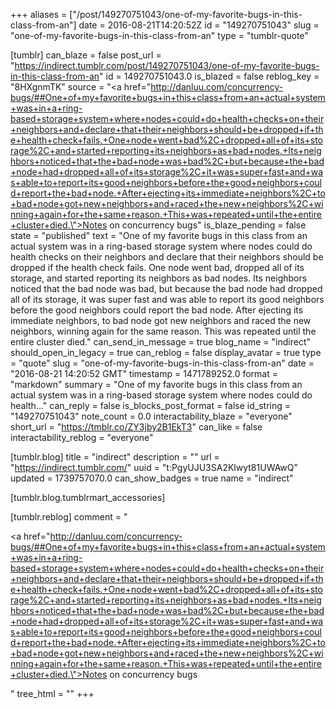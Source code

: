 +++
aliases = ["/post/149270751043/one-of-my-favorite-bugs-in-this-class-from-an"]
date = 2016-08-21T14:20:52Z
id = "149270751043"
slug = "one-of-my-favorite-bugs-in-this-class-from-an"
type = "tumblr-quote"

[tumblr]
can_blaze = false
post_url = "https://indirect.tumblr.com/post/149270751043/one-of-my-favorite-bugs-in-this-class-from-an"
id = 149270751043.0
is_blazed = false
reblog_key = "8HXgnmTK"
source = "<a href=\"http://danluu.com/concurrency-bugs/##One+of+my+favorite+bugs+in+this+class+from+an+actual+system+was+in+a+ring-based+storage+system+where+nodes+could+do+health+checks+on+their+neighbors+and+declare+that+their+neighbors+should+be+dropped+if+the+health+check+fails.+One+node+went+bad%2C+dropped+all+of+its+storage%2C+and+started+reporting+its+neighbors+as+bad+nodes.+Its+neighbors+noticed+that+the+bad+node+was+bad%2C+but+because+the+bad+node+had+dropped+all+of+its+storage%2C+it+was+super+fast+and+was+able+to+report+its+good+neighbors+before+the+good+neighbors+could+report+the+bad+node.+After+ejecting+its+immediate+neighbors%2C+to+bad+node+got+new+neighbors+and+raced+the+new+neighbors%2C+winning+again+for+the+same+reason.+This+was+repeated+until+the+entire+cluster+died.\">Notes on concurrency bugs</a>"
is_blaze_pending = false
state = "published"
text = "One of my favorite bugs in this class from an actual system was in a ring-based storage system where nodes could do health checks on their neighbors and declare that their neighbors should be dropped if the health check fails. One node went bad, dropped all of its storage, and started reporting its neighbors as bad nodes. Its neighbors noticed that the bad node was bad, but because the bad node had dropped all of its storage, it was super fast and was able to report its good neighbors before the good neighbors could report the bad node. After ejecting its immediate neighbors, to bad node got new neighbors and raced the new neighbors, winning again for the same reason. This was repeated until the entire cluster died."
can_send_in_message = true
blog_name = "indirect"
should_open_in_legacy = true
can_reblog = false
display_avatar = true
type = "quote"
slug = "one-of-my-favorite-bugs-in-this-class-from-an"
date = "2016-08-21 14:20:52 GMT"
timestamp = 1471789252.0
format = "markdown"
summary = "One of my favorite bugs in this class from an actual system was in a ring-based storage system where nodes could do health..."
can_reply = false
is_blocks_post_format = false
id_string = "149270751043"
note_count = 0.0
interactability_blaze = "everyone"
short_url = "https://tmblr.co/ZY3jby2B1EkT3"
can_like = false
interactability_reblog = "everyone"

[tumblr.blog]
title = "indirect"
description = ""
url = "https://indirect.tumblr.com/"
uuid = "t:PgyUJU3SA2Klwyt81UWAwQ"
updated = 1739757070.0
can_show_badges = true
name = "indirect"

[tumblr.blog.tumblrmart_accessories]

[tumblr.reblog]
comment = "<p><a href=\"http://danluu.com/concurrency-bugs/##One+of+my+favorite+bugs+in+this+class+from+an+actual+system+was+in+a+ring-based+storage+system+where+nodes+could+do+health+checks+on+their+neighbors+and+declare+that+their+neighbors+should+be+dropped+if+the+health+check+fails.+One+node+went+bad%2C+dropped+all+of+its+storage%2C+and+started+reporting+its+neighbors+as+bad+nodes.+Its+neighbors+noticed+that+the+bad+node+was+bad%2C+but+because+the+bad+node+had+dropped+all+of+its+storage%2C+it+was+super+fast+and+was+able+to+report+its+good+neighbors+before+the+good+neighbors+could+report+the+bad+node.+After+ejecting+its+immediate+neighbors%2C+to+bad+node+got+new+neighbors+and+raced+the+new+neighbors%2C+winning+again+for+the+same+reason.+This+was+repeated+until+the+entire+cluster+died.\">Notes on concurrency bugs</a></p>"
tree_html = ""
+++
